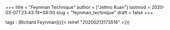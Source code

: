 +++
title = "Feynman Technique"
author = ["Jethro Kuan"]
lastmod = 2020-03-07T23:43:19+08:00
slug = "feynman_technique"
draft = false
+++

tags
: [Richard Feynman]({{< relref "20200213173516" >}})
